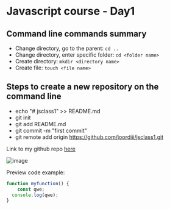 # Javascript course - Day1

## Command line commands summary

- Change directory, go to the parent: 
    ```cd .. ```
- Change directory, enter specific folder: 
```cd <folder name> ```
- Create directory:  ```mkdir <directory name>```
- Create file: ```touch <file name>```




## Steps to create a new repository on the command line

- echo "# jsclass1" >> README.md
- git init
- git add README.md
- git commit -m "first commit"
- git remote add origin https://github.com/joordiii/jsclass1.git


Link to my github repo [here](https://github.com/joordiii/jsclass1)

![image](https://www.w3schools.com/w3css/img_lights.jpg)



Preview code example:

```js 
function myfunction() {
    const qwe;
  console.log(qwe);
} 
```





